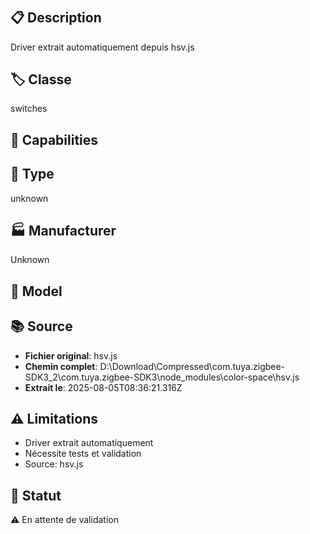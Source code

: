 # 

## 📋 Description
Driver extrait automatiquement depuis hsv.js

## 🏷️ Classe
switches

## 🔧 Capabilities


## 📡 Type
unknown

## 🏭 Manufacturer
Unknown

## 📱 Model


## 📚 Source
- **Fichier original**: hsv.js
- **Chemin complet**: D:\Download\Compressed\com.tuya.zigbee-SDK3_2\com.tuya.zigbee-SDK3\node_modules\color-space\hsv.js
- **Extrait le**: 2025-08-05T08:36:21.316Z

## ⚠️ Limitations
- Driver extrait automatiquement
- Nécessite tests et validation
- Source: hsv.js

## 🚀 Statut
⚠️ En attente de validation
